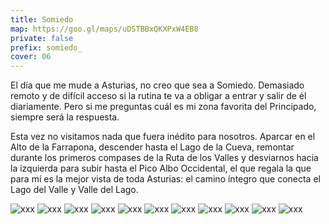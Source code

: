 ```yaml
---
title: Somiedo
map: https://goo.gl/maps/uDSTBBxQKXPxW4EB8
private: false
prefix: somiedo_
cover: 06
---
```

El día que me mude a Asturias, no creo que sea a Somiedo. Demasiado remoto y de difícil acceso si la rutina te va a obligar a entrar y salir de él diariamente. Pero si me preguntas cuál es mi zona favorita del Principado, siempre será la respuesta.

Esta vez no visitamos nada que fuera inédito para nosotros. Aparcar en el Alto de la Farrapona, descender hasta el Lago de la Cueva, remontar durante los primeros compases de la Ruta de los Valles y desviarnos hacia la izquierda para subir hasta el Pico Albo Occidental, el que regala la que para mí es la mejor vista de toda Asturias: el camino íntegro que conecta el Lago del Valle y Valle del Lago.

![xxx](01)
![xxx](02)
![xxx](03)
![xxx](04)
![xxx](05)
![xxx](06)
![xxx](07)
![xxx](08)
![xxx](09)
![xxx](10)
![xxx](11)